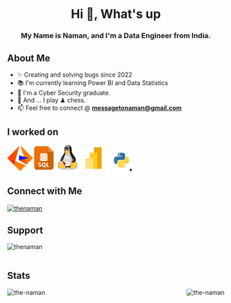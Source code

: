 

<h1 align="center">Hi 👋, What's up</h1>
<h3 align="center">My Name is Naman, and I'm a Data Engineer from India.</h3>


<h2 align="left">About Me</h2>

- ✨ Creating and solving bugs since 2022
- 📚 I'm currently learning Power BI and Data Statistics
- 🪪 I'm a Cyber Security graduate.
- 🎲 And ... I play ♟ chess.
- 📫 Feel free to connect @ **messagetonaman@gmail.com**


<h2 align="left">I worked on</h2>

<a href="https://www.informatica.com/in/" target="_blank">
  <img align="left" title="Informatica" alt="Informatica" width="60px" src="./asset/informatica_svg.svg" style="max-width: 100%;">
</a>
<a href="https://www.w3schools.com/sql/" target="_blank">
  <img align="left" title="SQL" alt="SQL" width="50px" src="./asset/sql.jpeg" style="max-width: 100%;">
</a>
<a href="https://www.javatpoint.com/linux-tutorial" target="_blank">
  <img align="left" title="Linux" alt="Linux" width="60px" src="./asset/linux_svg.svg" style="max-width: 100%;">
</a>
<a href="https://learn.microsoft.com/en-us/training/powerplatform/power-bi" target="_blank">
  <img align="left" title="PowerBI" alt="PowerBI" width="60px" src="./asset/powerbi_svg.svg" style="max-width: 100%;">
</a>
<a href="https://www.python.org/" target="_blank">
  <img align="left" title="Python" alt="Python" width="70px" src="./asset/python_svg.svg" style="max-width: 100%;">
</a>


<br></br>


-

<h2 align="left">Connect with Me</h2>
<p align="left">
<a href="https://linkedin.com/in/thenaman" target="blank"><img align="center" src="https://raw.githubusercontent.com/rahuldkjain/github-profile-readme-generator/master/src/images/icons/Social/linked-in-alt.svg" alt="thenaman" height="30" width="40" /></a>
</p>



<h2 align="left">Support</h2>
<p><a href="https://www.buymeacoffee.com/thenaman"> <img align="left" src="https://cdn.buymeacoffee.com/buttons/v2/default-yellow.png" height="50" width="210" alt="thenaman" /></a></p>

<br></br>

<h2 align="left">Stats</h2>

<p><img align="left" src="https://github-readme-streak-stats.herokuapp.com/?user=the-naman&" alt="the-naman" /></p>
<p><img align="right" src="https://github-readme-stats.vercel.app/api?username=the-naman&show_icons=true&locale=en" alt="the-naman" /></p>


